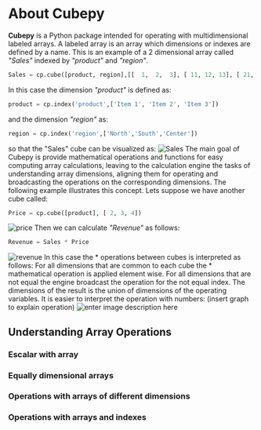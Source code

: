 # About Cubepy

**Cubepy** is a Python package intended for operating with multidimensional labeled arrays. 
A labeled array is an array which dimensions or indexes are defined by a name.
This is an example of a 2 dimensional array called *"Sales"* indexed by *"product"* and *"region"*.

```python
Sales = cp.cube([product, region],[[  1,  2,  3], [ 11, 12, 13], [ 21, 22, 23]])
```
In this case the dimension *"product"* is defined as:
```python
product = cp.index('product',['Item 1', 'Item 2', 'Item 3'])
```
and the dimension *"region"* as:
```python
region = cp.index('region',['North','South','Center'])
```
so that the "Sales" cube can be visualized as:
![Sales](http://cubepy.org/files/sales.png)
The main goal of Cubepy is provide mathematical operations and functions for easy computing array calculations, leaving to the calculation engine the tasks of understanding array dimensions, aligning them for operating and broadcasting the operations on the corresponding dimensions. The following example illustrates this concept.
Lets suppose we have another cube called:

```python
Price = cp.cube([product], [ 2, 3, 4])
```
![price](http://cubepy.org/files/price.png)
Then we can calculate *"Revenue"* as follows:

```python
Revenue = Sales * Price
```
![revenue](http://cubepy.org/files/revenue.png)
In this case the * operations between cubes is interpreted as follows:
For all dimensions that are common to each cube the * mathematical operation is applied element wise. For all dimensions that are not equal the engine broadcast the operation for the not equal index. The dimensions of the result is the union of dimensions of the operating variables. 
It is easier to interpret the operation with numbers:
(insert graph to explain operation)
![enter image description here](https://drive.google.com/file/d/17D-2mvTpjc4hnDPj1_M_q6OSFHzaIm4r/view?usp=sharing)
## Understanding Array Operations
### Escalar with array
### Equally dimensional arrays
### Operations with arrays of different dimensions
### Operations with arrays and indexes
<!--stackedit_data:
eyJoaXN0b3J5IjpbLTE2Nzk4ODg2NTMsLTIxMzc2MTI2NTYsLT
c5MzU5NzgzNywxOTgxNjQ5NzY1LDE2NjI1ODIyOTEsLTE2MzY3
Mjc3MjQsLTM2OTM4NzExMiwtMTA3NDYzNDU3NiwxMjU3NTY1OT
I5LDE0MjE2Njk4MjMsMTExOTYxMzczNywxNDMyMDM5NjQyLC0y
MzIzNDYwMzYsMTg3Mjg2ODczMSwxNDY4NjYwNjc5LDY3MDc2NT
I4NiwtMTQwODY4Mzk2MSwyODE3NjU0NDYsLTc2NTA2NzU0NSw5
MjU4MDk1ODddfQ==
-->